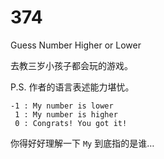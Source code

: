 # 374

Guess Number Higher or Lower

去教三岁小孩子都会玩的游戏。

P.S. 作者的语言表述能力堪忧。

```
-1 : My number is lower
 1 : My number is higher
 0 : Congrats! You got it!
```

你得好好理解一下 `My` 到底指的是谁…